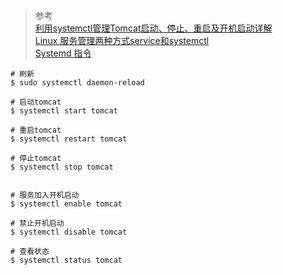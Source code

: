 > 参考  
> [利用systemctl管理Tomcat启动、停止、重启及开机启动详解](https://www.jb51.net/article/126948.htm)  
> [Linux 服务管理两种方式service和systemctl](https://www.cnblogs.com/shijingjing07/p/9301590.html)  
> [Systemd 指令 ](https://www.cnblogs.com/zwcry/p/9602756.html)

```
# 刷新
$ sudo systemctl daemon-reload

# 启动tomcat
$ systemctl start tomcat

# 重启tomcat
$ systemctl restart tomcat

# 停止tomcat
$ systemctl stop tomcat


# 服务加入开机启动
$ systemctl enable tomcat

# 禁止开机启动
$ systemctl disable tomcat

# 查看状态
$ systemctl status tomcat
```